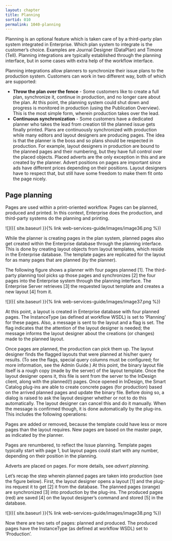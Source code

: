 ```yaml
---
layout: chapter
title: Planning
sortid: 010
permalink: 1040-planning
---
```


Planning is an optional feature which is taken care of by a third-party plan system integrated in Enterprise. Which plan 
system to integrate is the customer’s choice. Examples are Journal Designer (DataPlan) and Timone (Tell). Planning 
integrations are typically established through the planning interface, but in some cases with extra help of the workflow 
interface.

Planning integrations allow planners to synchronize their issue plans to the production system. Customers can work in 
two different way, both of which are supported:

* **Throw the plan over the fence** - Some customers like to create a full plan, synchronize it, continue in production, 
and no longer care about the plan. At this point, the planning system could shut down and progress is monitored in 
production (using the Publication Overview). This is the most simple form, wherein production takes over the lead.
* **Continuous synchronization** - Some customers have a dedicated planner who takes the lead from creation till the 
planned issue gets finally printed. Plans are continuously synchronized with production while many editors and layout 
designers are producing pages. The idea is that the planner is the boss and so plans should be respected in production. 
For example, layout designers in production are bound to the planned pages and their numbering, but they have full 
control over the placed objects. Placed adverts are the only exception in this and are created by the planner. Advert 
positions on pages are important since ads have different prices depending on their positions. Layout designers have to 
respect that, but still have some freedom to make them fit onto the page nicely.

## Page planning

Pages are used within a print-oriented workflow. Pages can be planned, produced and printed. In this context, Enterprise 
does the production, and third-party systems do the planning and printing.

![]({{ site.baseurl }}{% link web-services-guide/images/image36.png %})

While the planner is creating pages in the plan system, planned pages also get created within the Enterprise database 
through the planning interface. This is done by creating layout objects from layout templates, which reside in the 
Enterprise database. The template pages are replicated for the layout for as many pages that are planned (by the planner).

The following figure shows a planner with four pages planned \[1\]. The third-party planning tool picks up those pages 
and synchronizes \[2\] the four pages into the Enterprise system through the planning interface. The Enterprise Server 
retrieves \[3\] the requested layout template and creates a new layout \[4\] from it.

![]({{ site.baseurl }}{% link web-services-guide/images/image37.png %})

At this point, a layout is created in Enterprise database with four planned pages. The InstanceType (as defined at 
workflow WSDL) is set to ‘Planning’ for these pages. Also, a message is sent to the layout and a flag is set. The flag 
indicates that the attention of the layout designer is needed; the message informs the layout designer about the creations 
(or changes) made to the planned layout.

Once pages are planned, the production can pick them up. The layout designer finds the flagged layouts that were planned 
at his/her query results. (To see the flags, special query columns must be configured; for more information, see the 
Admin Guide.) At this point, the binary layout file itself is a rough copy (made by the server) of the layout template. 
Once the layout designer opens it, this file is sent from the server to the InDesign client, along with the planned(!) 
pages. Once opened in InDesign, the Smart Catalog plug-ins are able to create concrete pages (for production) based on 
the arrived planned pages and update the binary file. Before doing so, a dialog is raised to ask the layout designer 
whether or not to do this automatically. The layout designer can cancel this and do it manually. When the message is 
confirmed though, it is done automatically by the plug-ins. This includes the following operations:

Pages are added or removed, because the template could have less or more pages than the layout requires. New pages are 
based on the master page, as indicated by the planner.

Pages are renumbered, to reflect the Issue planning. Template pages typically start with page 1, but layout pages could 
start with any number, depending on their position in the planning.

Adverts are placed on pages. For more details, see *advert planning*.

Let’s recap the step wherein planned pages are taken into production (see the figure below). First, the layout designer 
opens a layout \[1\] and the plug-ins request it to get \[2\] it from the database. The planned pages (orange) are 
synchronized \[3\] into production by the plug-ins. The produced pages (red) are saved \[4\] on the layout designer’s 
command and stored \[5\] in the database.

![]({{ site.baseurl }}{% link web-services-guide/images/image38.png %})

Now there are two sets of pages: planned and produced. The produced pages have the InstanceType (as defined at workflow
 WSDL) set to ‘Production’.
